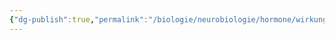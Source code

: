 ```yaml
---
{"dg-publish":true,"permalink":"/biologie/neurobiologie/hormone/wirkungsweise-von-hormonen/"}
---
```

